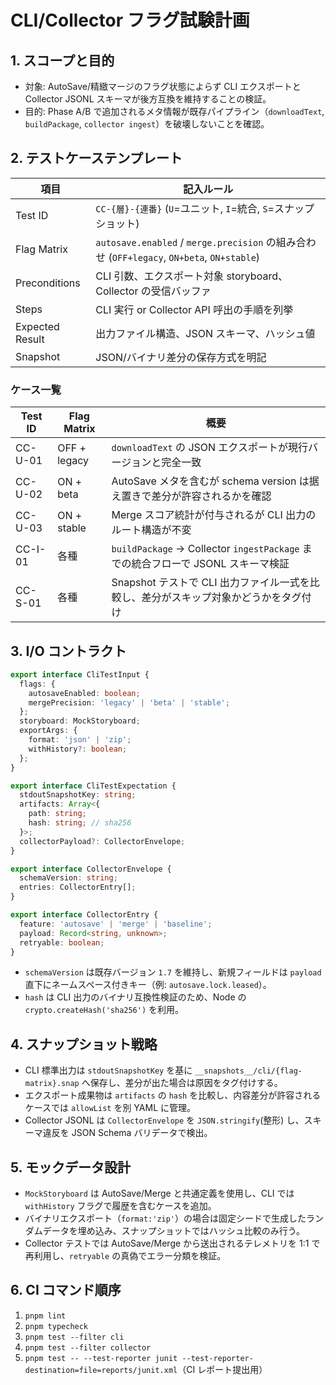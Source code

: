 # CLI/Collector フラグ試験計画

## 1. スコープと目的
- 対象: AutoSave/精緻マージのフラグ状態によらず CLI エクスポートと Collector JSONL スキーマが後方互換を維持することの検証。
- 目的: Phase A/B で追加されるメタ情報が既存パイプライン（`downloadText`, `buildPackage`, `collector ingest`）を破壊しないことを確認。

## 2. テストケーステンプレート
| 項目 | 記入ルール |
| --- | --- |
| Test ID | `CC-{層}-{連番}` (`U`=ユニット, `I`=統合, `S`=スナップショット) |
| Flag Matrix | `autosave.enabled` / `merge.precision` の組み合わせ (`OFF+legacy`, `ON+beta`, `ON+stable`) |
| Preconditions | CLI 引数、エクスポート対象 storyboard、Collector の受信バッファ |
| Steps | CLI 実行 or Collector API 呼出の手順を列挙 |
| Expected Result | 出力ファイル構造、JSON スキーマ、ハッシュ値 |
| Snapshot | JSON/バイナリ差分の保存方式を明記 |

### ケース一覧
| Test ID | Flag Matrix | 概要 |
| --- | --- | --- |
| CC-U-01 | OFF + legacy | `downloadText` の JSON エクスポートが現行バージョンと完全一致 |
| CC-U-02 | ON + beta | AutoSave メタを含むが schema version は据え置きで差分が許容されるかを確認 |
| CC-U-03 | ON + stable | Merge スコア統計が付与されるが CLI 出力のルート構造が不変 |
| CC-I-01 | 各種 | `buildPackage` → Collector `ingestPackage` までの統合フローで JSONL スキーマ検証 |
| CC-S-01 | 各種 | Snapshot テストで CLI 出力ファイル一式を比較し、差分がスキップ対象かどうかをタグ付け |

## 3. I/O コントラクト
```typescript
export interface CliTestInput {
  flags: {
    autosaveEnabled: boolean;
    mergePrecision: 'legacy' | 'beta' | 'stable';
  };
  storyboard: MockStoryboard;
  exportArgs: {
    format: 'json' | 'zip';
    withHistory?: boolean;
  };
}

export interface CliTestExpectation {
  stdoutSnapshotKey: string;
  artifacts: Array<{
    path: string;
    hash: string; // sha256
  }>;
  collectorPayload?: CollectorEnvelope;
}

export interface CollectorEnvelope {
  schemaVersion: string;
  entries: CollectorEntry[];
}

export interface CollectorEntry {
  feature: 'autosave' | 'merge' | 'baseline';
  payload: Record<string, unknown>;
  retryable: boolean;
}
```
- `schemaVersion` は既存バージョン `1.7` を維持し、新規フィールドは `payload` 直下にネームスペース付きキー（例: `autosave.lock.leased`）。
- `hash` は CLI 出力のバイナリ互換性検証のため、Node の `crypto.createHash('sha256')` を利用。

## 4. スナップショット戦略
- CLI 標準出力は `stdoutSnapshotKey` を基に `__snapshots__/cli/{flag-matrix}.snap` へ保存し、差分が出た場合は原因をタグ付けする。
- エクスポート成果物は `artifacts` の `hash` を比較し、内容差分が許容されるケースでは `allowList` を別 YAML に管理。
- Collector JSONL は `CollectorEnvelope` を `JSON.stringify`(整形) し、スキーマ違反を JSON Schema バリデータで検出。

## 5. モックデータ設計
- `MockStoryboard` は AutoSave/Merge と共通定義を使用し、CLI では `withHistory` フラグで履歴を含むケースを追加。
- バイナリエクスポート（`format:'zip'`）の場合は固定シードで生成したランダムデータを埋め込み、スナップショットではハッシュ比較のみ行う。
- Collector テストでは AutoSave/Merge から送出されるテレメトリを 1:1 で再利用し、`retryable` の真偽でエラー分類を検証。

## 6. CI コマンド順序
1. `pnpm lint`
2. `pnpm typecheck`
3. `pnpm test --filter cli`
4. `pnpm test --filter collector`
5. `pnpm test -- --test-reporter junit --test-reporter-destination=file=reports/junit.xml`（CI レポート提出用）
